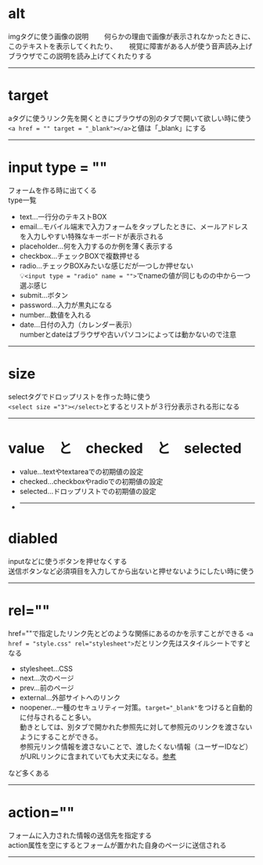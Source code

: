# alt
imgタグに使う画像の説明　　
何らかの理由で画像が表示されなかったときに、このテキストを表示してくれたり、　　
視覚に障害がある人が使う音声読み上げブラウザでこの説明を読み上げてくれたりする
***

# target
aタグに使うリンク先を開くときにブラウザの別のタブで開いて欲しい時に使う  
`<a href = "" target = "_blank"></a>`と値は「_blank」にする
***

# input type = ""
フォームを作る時に出てくる        
type一覧
- text...一行分のテキストBOX
- email...モバイル端末で入力フォームをタップしたときに、メールアドレスを入力しやすい特殊なキーボードが表示される
- placeholder...何を入力するのか例を薄く表示する
- checkbox...チェックBOXで複数押せる
- radio...チェックBOXみたいな感じだが一つしか押せない   
💡`<input type = "radio" name = "">`でnameの値が同じものの中から一つ選ぶ感じ
- submit...ボタン  
-  password...入力が黒丸になる
-  number...数値を入れる
-  date...日付の入力（カレンダー表示）    
numberとdateはブラウザや古いパソコンによっては動かないので注意
***

# size
selectタグでドロップリストを作った時に使う  
`<select size ="3"></select>`とするとリストが３行分表示される形になる
***

# value　と　checked　と　selected
- value...textやtextareaでの初期値の設定
- checked...checkboxやradioでの初期値の設定
- selected...ドロップリストでの初期値の設定
- ***

# diabled
inputなどに使うボタンを押せなくする  
送信ボタンなど必須項目を入力してから出ないと押せないようにしたい時に使う
***

# rel=""
href=""で指定したリンク先とどのような関係にあるのかを示すことができる
`<a href = "style.css" rel="stylesheet">`だとリンク先はスタイルシートですとなる    
- stylesheet...CSS
- next...次のページ
- prev...前のページ
- external...外部サイトへのリンク
- noopener...一種のセキュリティー対策。`target="_blank"`をつけると自動的に付与されること多い。  
動きとしては、別タブで開かれた参照先に対して参照元のリンクを渡さないようにすることができる。  
参照元リンク情報を渡さないことで、渡したくない情報（ユーザーIDなど）がURLリンクに含まれていても大丈夫になる。[参考](https://hideharublog.com/noopener-noreferrer/)  
    
など多くある
***

# action=""
フォームに入力された情報の送信先を指定する   
action属性を空にするとフォームが置かれた自身のページに送信される
***

